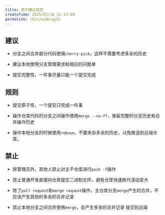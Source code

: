 ```yaml
---
title: 若干建议规范
createTime: 2025/02/16 21:13:08
permalink: /Git/wudurgy5/
---
```


## 建议

- 分支之间合并部分代码使用`cherry-pick`，这样不需要考虑多余的历史

- 建议本地使用分支管理需求和相应的问题单

- 提交完整性，一件事尽量只能一个提交完成

## 规则

- 提交原子性，一个提交只完成一件事

- 操作仓库代码的分支之间操作使用`merge --no-ff`，保留完整的分支历史和合并操作历史

- 操作本地分支的时候使用`rebase`，不要夹杂多余的历史，以免推送到远端仓库。

## 禁止

- 除管理员外，其他人禁止对主干仓库进行`push -f`操作

- 禁止普通开发直接向仓库提交二进制文件，避免仓库快速跌代滚动变大

- 除了`pull request`和`merge request`操作，主仓库分支`merge`产生的合并，不应该产生其他的多余的合并记录

- 禁止本地分支之间合并使用`merge`，会产生多余的合并记录 提交到远端
